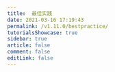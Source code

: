 ```yaml
---
title:  最佳实践
date: 2021-03-16 17:19:43
permalink: /v1.11.0/bestpractice/
tutorialsShowcase: true
sidebar: true
article: false 
comment: false
editLink: false
---
```


